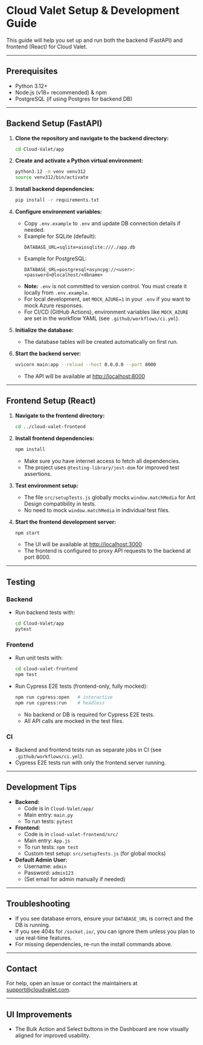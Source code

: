 # Cloud Valet Setup & Development Guide

This guide will help you set up and run both the backend (FastAPI) and frontend (React) for Cloud Valet.

---

## Prerequisites

- Python 3.12+
- Node.js (v18+ recommended) & npm
- PostgreSQL (if using Postgres for backend DB)

---

## Backend Setup (FastAPI)

1. **Clone the repository and navigate to the backend directory:**
   ```bash
   cd Cloud-Valet/app
   ```

2. **Create and activate a Python virtual environment:**
   ```bash
   python3.12 -m venv venv312
   source venv312/bin/activate
   ```

3. **Install backend dependencies:**
   ```bash
   pip install -r requirements.txt
   ```

4. **Configure environment variables:**
   - Copy `.env.example` to `.env` and update DB connection details if needed.
   - Example for SQLite (default):
     ```env
     DATABASE_URL=sqlite+aiosqlite:///./app.db
     ```
   - Example for PostgreSQL:
     ```env
     DATABASE_URL=postgresql+asyncpg://<user>:<password>@localhost/<dbname>
     ```
   - **Note:** `.env` is not committed to version control. You must create it locally from `.env.example`.
   - For local development, set `MOCK_AZURE=1` in your `.env` if you want to mock Azure responses.
   - For CI/CD (GitHub Actions), environment variables like `MOCK_AZURE` are set in the workflow YAML (see `.github/workflows/ci.yml`).

5. **Initialize the database:**
   - The database tables will be created automatically on first run.

6. **Start the backend server:**
   ```bash
   uvicorn main:app --reload --host 0.0.0.0 --port 8000
   ```
   - The API will be available at [http://localhost:8000](http://localhost:8000)

---

## Frontend Setup (React)

1. **Navigate to the frontend directory:**
   ```bash
   cd ../cloud-valet-frontend
   ```

2. **Install frontend dependencies:**
   ```bash
   npm install
   ```
   - Make sure you have internet access to fetch all dependencies.
   - The project uses `@testing-library/jest-dom` for improved test assertions.

3. **Test environment setup:**
   - The file `src/setupTests.js` globally mocks `window.matchMedia` for Ant Design compatibility in tests.
   - No need to mock `window.matchMedia` in individual test files.

4. **Start the frontend development server:**
   ```bash
   npm start
   ```
   - The UI will be available at [http://localhost:3000](http://localhost:3000)
   - The frontend is configured to proxy API requests to the backend at port 8000.

---

## Testing

### Backend
- Run backend tests with:
  ```bash
  cd Cloud-Valet/app
  pytest
  ```

### Frontend
- Run unit tests with:
  ```bash
  cd cloud-valet-frontend
  npm test
  ```
- Run Cypress E2E tests (frontend-only, fully mocked):
  ```bash
  npm run cypress:open   # interactive
  npm run cypress:run    # headless
  ```
  - No backend or DB is required for Cypress E2E tests.
  - All API calls are mocked in the test files.

### CI
- Backend and frontend tests run as separate jobs in CI (see `.github/workflows/ci.yml`).
- Cypress E2E tests run with only the frontend server running.

---

## Development Tips

- **Backend:**
  - Code is in `Cloud-Valet/app/`
  - Main entry: `main.py`
  - To run tests: `pytest`
- **Frontend:**
  - Code is in `cloud-valet-frontend/src/`
  - Main entry: `App.js`
  - To run tests: `npm test`
  - Custom test setup: `src/setupTests.js` (for global mocks)
- **Default Admin User:**
  - Username: `admin`
  - Password: `admin123`
  - (Set email for admin manually if needed)

---

## Troubleshooting

- If you see database errors, ensure your `DATABASE_URL` is correct and the DB is running.
- If you see 404s for `/socket.io/`, you can ignore them unless you plan to use real-time features.
- For missing dependencies, re-run the install commands above.

---

## Contact

For help, open an issue or contact the maintainers at support@cloudvalet.com.

---

## UI Improvements

- The Bulk Action and Select buttons in the Dashboard are now visually aligned for improved usability.
